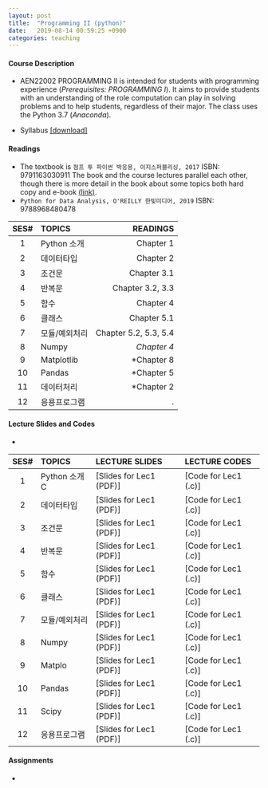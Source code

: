 ```yaml
---
layout: post
title:  "Programming II (python)"
date:   2019-08-14 00:59:25 +0900
categories: teaching
---
```

#### **Course Description**
- AEN22002 PROGRAMMING II is intended for students with programming experience (*Prerequisites: PROGRAMMING I*). It aims to provide students with an understanding of the role computation can play in solving problems and to help students, regardless of their major. The class uses the Python 3.7 (*Anaconda*).

- Syllabus [[download]][downsyl]


#### **Readings**
- The textbook is `점프 투 파이썬 박응용, 이지스퍼블리싱, 2017` ISBN: 9791163030911  The book and the course lectures parallel each other, though there is more detail in the book about some topics both hard copy and e-book [(link)](https://wikidocs.net/book/1).
- `Python for Data Analysis, O'REILLY 한빛미디어, 2019` ISBN: 9788968480478

|SES# | TOPICS | READINGS |
|:---:|:---|---:|
|1| Python 소개  | Chapter 1 |
|2| 데이터타입 | Chapter 2 |
|3| 조건문 | Chapter 3.1 |
|4| 반복문 | Chapter 3.2, 3.3 |
|5| 함수 | Chapter 4 |
|6| 클래스 | Chapter 5.1 |
|7| 모듈/예외처리 | Chapter 5.2, 5.3, 5.4 |
|8| Numpy | *Chapter 4* |
|9| Matplotlib | *Chapter 8 |
|10| Pandas | *Chapter 5 |
|11| 데이터처리 | *Chapter 2 |
|12| 응용프로그램 | . |


#### **Lecture Slides and Codes**
- 
|SES# | TOPICS | LECTURE SLIDES | LECTURE CODES |
|:---:|:---|:---|:---| 
|1| Python 소개C  | [Slides for Lec1 (PDF)] | [Code for Lec1 (.c)]|
|2| 데이터타입  | [Slides for Lec1 (PDF)] | [Code for Lec1 (.c)]|
|3| 조건문  | [Slides for Lec1 (PDF)] | [Code for Lec1 (.c)]|
|4| 반복문  | [Slides for Lec1 (PDF)] | [Code for Lec1 (.c)]|
|5| 함수  | [Slides for Lec1 (PDF)] | [Code for Lec1 (.c)]|
|6| 클래스  | [Slides for Lec1 (PDF)] | [Code for Lec1 (.c)]|
|7| 모듈/예외처리 | [Slides for Lec1 (PDF)] | [Code for Lec1 (.c)]|
|8| Numpy | [Slides for Lec1 (PDF)] | [Code for Lec1 (.c)]|
|9| Matplo  | [Slides for Lec1 (PDF)] | [Code for Lec1 (.c)]|
|10| Pandas | [Slides for Lec1 (PDF)] | [Code for Lec1 (.c)]|
|11| Scipy  | [Slides for Lec1 (PDF)] | [Code for Lec1 (.c)]|
|12| 응용프로그램 | [Slides for Lec1 (PDF)] | [Code for Lec1 (.c)]|

#### **Assignments**
-  

[downsyl]: <http://naver.com>

